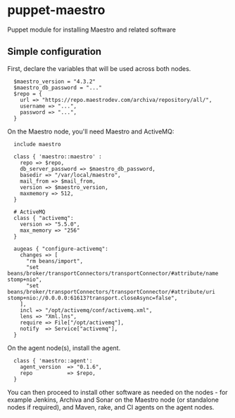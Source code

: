 puppet-maestro
==============

Puppet module for installing Maestro and related software

Simple configuration
--------------------

First, declare the variables that will be used across both nodes.

```
  $maestro_version = "4.3.2"
  $maestro_db_password = "..."
  $repo = {
    url => "https://repo.maestrodev.com/archiva/repository/all/",
    username => "...",
    password => "...",
  }
```

On the Maestro node, you'll need Maestro and ActiveMQ:

```
  include maestro

  class { 'maestro::maestro' :
    repo => $repo,
    db_server_password => $maestro_db_password,
    basedir => "/var/local/maestro",
    mail_from => $mail_from,
    version => $maestro_version,
    maxmemory => 512,
  }

  # ActiveMQ
  class { "activemq":
    version => "5.5.0",
    max_memory => "256"
  }

  augeas { "configure-activemq":
    changes => [
      "rm beans/import",
      "set beans/broker/transportConnectors/transportConnector/#attribute/name
stomp+nio",
      "set beans/broker/transportConnectors/transportConnector/#attribute/uri
stomp+nio://0.0.0.0:61613?transport.closeAsync=false",
    ],
    incl => "/opt/activemq/conf/activemq.xml",
    lens => "Xml.lns",
    require => File["/opt/activemq"],
    notify  => Service["activemq"],
  }
```

On the agent node(s), install the agent.

```
  class { 'maestro::agent':
    agent_version  => "0.1.6",
    repo           => $repo,
  }
```

You can then proceed to install other software as needed on the nodes - for
example Jenkins, Archiva and Sonar on the Maestro node (or standalone nodes
if required), and Maven, rake, and CI agents on the agent nodes.
